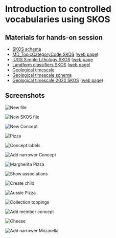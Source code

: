 # Introduction to controlled vocabularies using SKOS

## Materials for hands-on session

- [SKOS schema](http://www.w3.org/TR/skos-reference/skos.rdf)
- [MD_TopicCategoryCode SKOS](http://registry.it.csiro.au/def/isotc211/MD_TopicCategoryCode?_format=ttl) ([web page](http://registry.it.csiro.au/def/isotc211/MD_TopicCategoryCode))
- [IUGS Simple Lithology SKOS](https://geosciml.org/resource/vocabulary/cgi/2016/simplelithology.rdf) ([web page](http://cgi.vocabs.ga.gov.au/object?uri=http://resource.geosciml.org/classifier/cgi/lithology)
- [Landform classifiers SKOS](http://registry.it.csiro.au/def/soil/au/asls/landform?_format=ttl) ([web page](http://registry.it.csiro.au/def/soil/au/asls/landform))
- [Geological timescale](https://stratigraphy.org/icschart/ChronostratChart2020-03.pdf)
- [Geological timescale schema](http://resource.geosciml.org/ontology/timescale/gts)
- [Geological timescale 2020 SKOS](https://raw.githack.com/CGI-IUGS/timescale-data/master/rdf/isc2020.ttl) ([web page](https://vocabs.ardc.edu.au/viewById/196))

## Screenshots

![New file](tutorials/img/tbc-skos-new-file.png)

![New SKOS file](tutorials/img/tbc-skos-new-file-skos.png)

![New Concept](tutorials/img/tbc-skos-new-concept.png)

![Pizza](tutorials/img/tbc-skos-new-concept-pizza.png)

![Concept labels](tutorials/img/tbc-skos-pizza-labels.png)

![Add narrower Concept](tutorials/img/tbc-skos-pizza-add-narrower.png)

![Margherita Pizza](tutorials/img/tbc-skos-pizza-margherita.png)

![Show associations](tutorials/img/tbc-skos-show-associations.png)

![Create child](tutorials/img/tbc-skos-create-child.png)

![Aussie Pizza](tutorials/img/tbc-skos-pizza-aussie.png)

![Collection toppings](tutorials/img/tbc-skos-collection-toppings.png)

![Add member concept](tutorials/img/tbc-skos-collection-add-member.png)

![Cheese](tutorials/img/tbc-skos-collection-member-cheese.png)

![Add narrower Mozarella](tutorials/img/tbc-skos-concept-narrower-moz.png)

